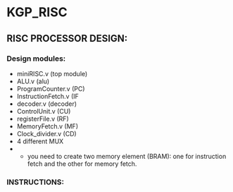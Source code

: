 # KGP_RISC

## RISC PROCESSOR DESIGN:

### Design modules:

-   miniRISC.v (top module)
-   ALU.v (alu)
-   ProgramCounter.v (PC)
-   InstructionFetch.v (IF
-   decoder.v (decoder)
-   ControlUnit.v (CU)
-   registerFile.v (RF)
-   MemoryFetch.v (MF)
-   Clock_divider.v (CD)
-   4 different MUX
-   -   you need to create two memory element (BRAM): one for instruction fetch and the other for memory fetch.

### INSTRUCTIONS:
